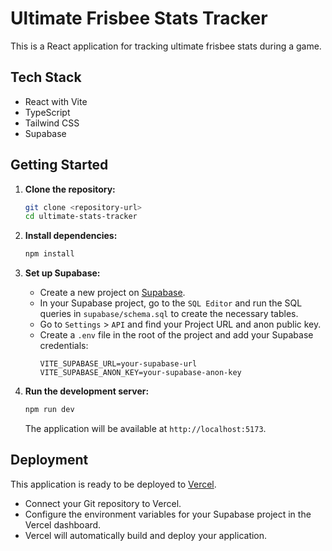 # Ultimate Frisbee Stats Tracker

This is a React application for tracking ultimate frisbee stats during a game.

## Tech Stack

- React with Vite
- TypeScript
- Tailwind CSS
- Supabase

## Getting Started

1.  **Clone the repository:**
    ```bash
    git clone <repository-url>
    cd ultimate-stats-tracker
    ```

2.  **Install dependencies:**
    ```bash
    npm install
    ```

3.  **Set up Supabase:**
    - Create a new project on [Supabase](https://supabase.com/).
    - In your Supabase project, go to the `SQL Editor` and run the SQL queries in `supabase/schema.sql` to create the necessary tables.
    - Go to `Settings` > `API` and find your Project URL and anon public key.
    - Create a `.env` file in the root of the project and add your Supabase credentials:
      ```
      VITE_SUPABASE_URL=your-supabase-url
      VITE_SUPABASE_ANON_KEY=your-supabase-anon-key
      ```

4.  **Run the development server:**
    ```bash
    npm run dev
    ```

    The application will be available at `http://localhost:5173`.

## Deployment

This application is ready to be deployed to [Vercel](https://vercel.com/).

- Connect your Git repository to Vercel.
- Configure the environment variables for your Supabase project in the Vercel dashboard.
- Vercel will automatically build and deploy your application.
